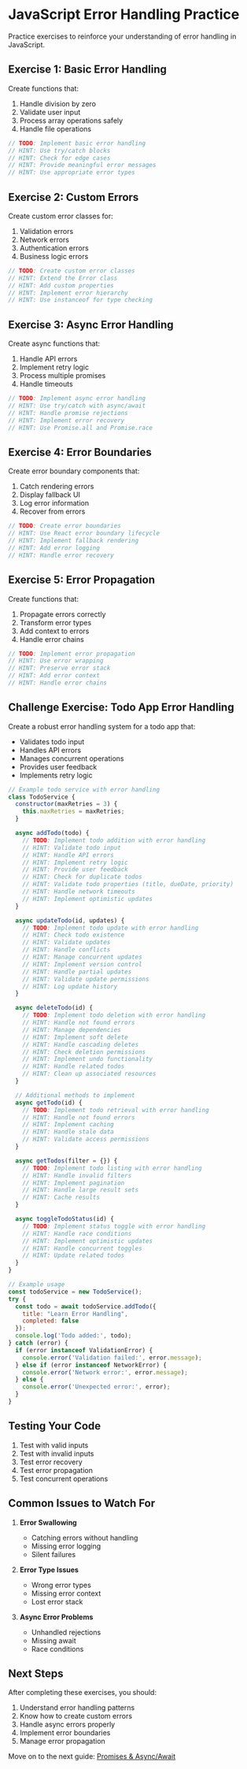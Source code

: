 # JavaScript Error Handling Practice

Practice exercises to reinforce your understanding of error handling in JavaScript.

## Exercise 1: Basic Error Handling
Create functions that:
1. Handle division by zero
2. Validate user input
3. Process array operations safely
4. Handle file operations

```javascript
// TODO: Implement basic error handling
// HINT: Use try/catch blocks
// HINT: Check for edge cases
// HINT: Provide meaningful error messages
// HINT: Use appropriate error types
```

## Exercise 2: Custom Errors
Create custom error classes for:
1. Validation errors
2. Network errors
3. Authentication errors
4. Business logic errors

```javascript
// TODO: Create custom error classes
// HINT: Extend the Error class
// HINT: Add custom properties
// HINT: Implement error hierarchy
// HINT: Use instanceof for type checking
```

## Exercise 3: Async Error Handling
Create async functions that:
1. Handle API errors
2. Implement retry logic
3. Process multiple promises
4. Handle timeouts

```javascript
// TODO: Implement async error handling
// HINT: Use try/catch with async/await
// HINT: Handle promise rejections
// HINT: Implement error recovery
// HINT: Use Promise.all and Promise.race
```

## Exercise 4: Error Boundaries
Create error boundary components that:
1. Catch rendering errors
2. Display fallback UI
3. Log error information
4. Recover from errors

```javascript
// TODO: Create error boundaries
// HINT: Use React error boundary lifecycle
// HINT: Implement fallback rendering
// HINT: Add error logging
// HINT: Handle error recovery
```

## Exercise 5: Error Propagation
Create functions that:
1. Propagate errors correctly
2. Transform error types
3. Add context to errors
4. Handle error chains

```javascript
// TODO: Implement error propagation
// HINT: Use error wrapping
// HINT: Preserve error stack
// HINT: Add error context
// HINT: Handle error chains
```

## Challenge Exercise: Todo App Error Handling
Create a robust error handling system for a todo app that:
- Validates todo input
- Handles API errors
- Manages concurrent operations
- Provides user feedback
- Implements retry logic

```javascript
// Example todo service with error handling
class TodoService {
  constructor(maxRetries = 3) {
    this.maxRetries = maxRetries;
  }

  async addTodo(todo) {
    // TODO: Implement todo addition with error handling
    // HINT: Validate todo input
    // HINT: Handle API errors
    // HINT: Implement retry logic
    // HINT: Provide user feedback
    // HINT: Check for duplicate todos
    // HINT: Validate todo properties (title, dueDate, priority)
    // HINT: Handle network timeouts
    // HINT: Implement optimistic updates
  }

  async updateTodo(id, updates) {
    // TODO: Implement todo update with error handling
    // HINT: Check todo existence
    // HINT: Validate updates
    // HINT: Handle conflicts
    // HINT: Manage concurrent updates
    // HINT: Implement version control
    // HINT: Handle partial updates
    // HINT: Validate update permissions
    // HINT: Log update history
  }

  async deleteTodo(id) {
    // TODO: Implement todo deletion with error handling
    // HINT: Handle not found errors
    // HINT: Manage dependencies
    // HINT: Implement soft delete
    // HINT: Handle cascading deletes
    // HINT: Check deletion permissions
    // HINT: Implement undo functionality
    // HINT: Handle related todos
    // HINT: Clean up associated resources
  }

  // Additional methods to implement
  async getTodo(id) {
    // TODO: Implement todo retrieval with error handling
    // HINT: Handle not found errors
    // HINT: Implement caching
    // HINT: Handle stale data
    // HINT: Validate access permissions
  }

  async getTodos(filter = {}) {
    // TODO: Implement todo listing with error handling
    // HINT: Handle invalid filters
    // HINT: Implement pagination
    // HINT: Handle large result sets
    // HINT: Cache results
  }

  async toggleTodoStatus(id) {
    // TODO: Implement status toggle with error handling
    // HINT: Handle race conditions
    // HINT: Implement optimistic updates
    // HINT: Handle concurrent toggles
    // HINT: Update related todos
  }
}

// Example usage
const todoService = new TodoService();
try {
  const todo = await todoService.addTodo({
    title: "Learn Error Handling",
    completed: false
  });
  console.log('Todo added:', todo);
} catch (error) {
  if (error instanceof ValidationError) {
    console.error('Validation failed:', error.message);
  } else if (error instanceof NetworkError) {
    console.error('Network error:', error.message);
  } else {
    console.error('Unexpected error:', error);
  }
}
```

## Testing Your Code

1. Test with valid inputs
2. Test with invalid inputs
3. Test error recovery
4. Test error propagation
5. Test concurrent operations

## Common Issues to Watch For

1. **Error Swallowing**
   - Catching errors without handling
   - Missing error logging
   - Silent failures

2. **Error Type Issues**
   - Wrong error types
   - Missing error context
   - Lost error stack

3. **Async Error Problems**
   - Unhandled rejections
   - Missing await
   - Race conditions

## Next Steps

After completing these exercises, you should:
1. Understand error handling patterns
2. Know how to create custom errors
3. Handle async errors properly
4. Implement error boundaries
5. Manage error propagation

Move on to the next guide: [Promises & Async/Await](../08-promises-async-await/promises-async-await.md) 
